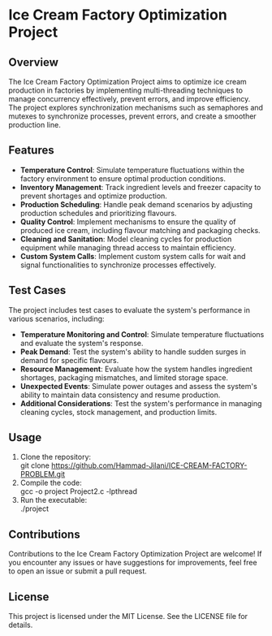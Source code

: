 # Ice Cream Factory Optimization Project
## Overview
The Ice Cream Factory Optimization Project aims to optimize ice cream production in factories by implementing multi-threading techniques to manage concurrency effectively, prevent errors, and improve efficiency. The project explores synchronization mechanisms such as semaphores and mutexes to synchronize processes, prevent errors, and create a smoother production line.

## Features
* **Temperature Control**: Simulate temperature fluctuations within the factory environment to ensure optimal production conditions.
* **Inventory Management**: Track ingredient levels and freezer capacity to prevent shortages and optimize production.
* **Production Scheduling**: Handle peak demand scenarios by adjusting production schedules and prioritizing flavours.
* **Quality Control**: Implement mechanisms to ensure the quality of produced ice cream, including flavour matching and packaging checks.
* **Cleaning and Sanitation**: Model cleaning cycles for production equipment while managing thread access to maintain efficiency.
* **Custom System Calls**: Implement custom system calls for wait and signal functionalities to synchronize processes effectively.
## Test Cases
The project includes test cases to evaluate the system's performance in various scenarios, including:

* **Temperature Monitoring and Control**: Simulate temperature fluctuations and evaluate the system's response.
* **Peak Demand**: Test the system's ability to handle sudden surges in demand for specific flavours.
* **Resource Management**: Evaluate how the system handles ingredient shortages, packaging mismatches, and limited storage space.
* **Unexpected Events**: Simulate power outages and assess the system's ability to maintain data consistency and resume production.
* **Additional Considerations**: Test the system's performance in managing cleaning cycles, stock management, and production limits.
## Usage
1. Clone the repository: <br>
git clone https://github.com/Hammad-Jilani/ICE-CREAM-FACTORY-PROBLEM.git
2. Compile the code: <br>
gcc -o project Project2.c -lpthread
3. Run the executable: <br>
   ./project
## Contributions
Contributions to the Ice Cream Factory Optimization Project are welcome! If you encounter any issues or have suggestions for improvements, feel free to open an issue or submit a pull request.

## License
This project is licensed under the MIT License. See the LICENSE file for details.
